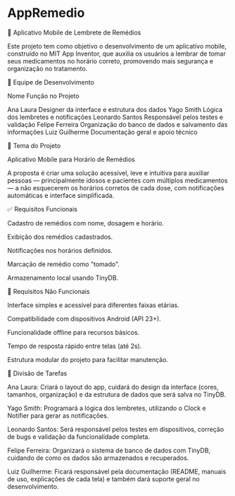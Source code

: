 # AppRemedio
💊 Aplicativo Mobile de Lembrete de Remédios
 
Este projeto tem como objetivo o desenvolvimento de um aplicativo mobile, construído no MIT App Inventor, que auxilia os usuários a lembrar de tomar seus medicamentos no horário correto, promovendo mais segurança e organização no tratamento.
 
👥 Equipe de Desenvolvimento
 
Nome Função no Projeto
 
Ana Laura Designer da interface e estrutura dos dados
Yago Smith Lógica dos lembretes e notificações
Leonardo Santos Responsável pelos testes e validação
Felipe Ferreira Organização do banco de dados e salvamento das informações
Luiz Guilherme Documentação geral e apoio técnico
 
 
 

🎯 Tema do Projeto
 
Aplicativo Mobile para Horário de Remédios
 
A proposta é criar uma solução acessível, leve e intuitiva para auxiliar pessoas — principalmente idosos e pacientes com múltiplos medicamentos — a não esquecerem os horários corretos de cada dose, com notificações automáticas e interface simplificada.
 
 

 
✅ Requisitos Funcionais
 
Cadastro de remédios com nome, dosagem e horário.
 
Exibição dos remédios cadastrados.
 
Notificações nos horários definidos.
 
Marcação de remédio como "tomado".
 
Armazenamento local usando TinyDB.
 
 
 

 
🔧 Requisitos Não Funcionais
 
Interface simples e acessível para diferentes faixas etárias.
 
Compatibilidade com dispositivos Android (API 23+).
 
Funcionalidade offline para recursos básicos.
 
Tempo de resposta rápido entre telas (até 2s).
 
Estrutura modular do projeto para facilitar manutenção.
 
 
 

 
🧩 Divisão de Tarefas
 
Ana Laura: Criará o layout do app, cuidará do design da interface (cores, tamanhos, organização) e da estrutura de dados que será salva no TinyDB.
 
Yago Smith: Programará a lógica dos lembretes, utilizando o Clock e Notifier para gerar as notificações.
 
Leonardo Santos: Será responsável pelos testes em dispositivos, correção de bugs e validação da funcionalidade completa.
 
Felipe Ferreira: Organizará o sistema de banco de dados com TinyDB, cuidando de como os dados são armazenados e recuperados.
 
Luiz Guilherme: Ficará responsável pela documentação (README, manuais de uso, explicações de cada tela) e também dará suporte geral no desenvolvimento.
